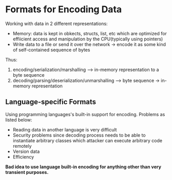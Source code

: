 # Formats for Encoding Data

Working with data in 2 different representations:
* Memory: data is kept in obkects, structs, list, etc which are optimized for effiicient access and manipulation by the CPU(typically using pointers)
* Write data to a file or send it over the network -> encode it as some kind of self-contained sequence of bytes

Thus: 
1. encoding/serialization/marshalling --> in-memory representation to a byte sequence
2. decoding/parsing/deserialization/unmarshalling --> byte sequence -> in-memory representation

## Language-specific Formats

Using programming languages's built-in support for encoding. Problems as listed below:
* Reading data in another language is very difficult
* Security problems since decoding process needs to be able to instantiate arbitrary classes which attacker can execute arbitrary code remotely
* Version data
* Efficiency

**Bad idea to use language built-in encoding for anything other than very transient purposes.**